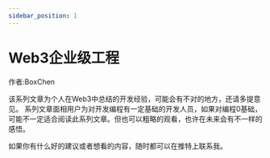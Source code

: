 ```yaml
---
sidebar_position: 1
---
```


# Web3企业级工程
作者:BoxChen  

该系列文章为个人在Web3中总结的开发经验，可能会有不对的地方，还请多提意见。
系列文章面相用户为对开发编程有一定基础的开发人员，如果对编程0基础，可能不一定适合阅读此系列文章。但也可以粗略的观看，也许在未来会有不一样的感悟。

如果你有什么好的建议或者想看的内容，随时都可以在推特上联系我。